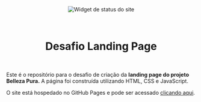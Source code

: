 <div align="center">
    <img src="https://img.shields.io/website?url=https%3A%2F%2Fofelipelucca.github.io%2FBelleza-Pura-Site%2F" alt="Widget de status do site" />
</div>

<hl>
<br><br>

<div align="center">
    <h1>Desafio Landing Page</h1>
</div>

<br>

<div>
<p>Este é o repositório para o desafio de criação da <strong>landing page do projeto Belleza Pura.</strong> A página foi construída utilizando HTML, CSS e JavaScript.</p>
</div>

O site está hospedado no GitHub Pages e pode ser acessado <a href="https://ofelipelucca.github.io/Belleza-Pura-Site/">clicando aqui</a>.
